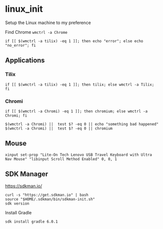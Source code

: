 # linux_init
Setup the Linux machine to my preference



Find Chrome 
```wmctrl -a Chrome```





 ```if [[ $(wmctrl -a tilix) -eq 1 ]]; then echo "error"; else echo "no_error"; fi```
 
 ##  Applications
 ### Tilix
 ```if [[ $(wmctrl -a tilix) -eq 1 ]]; then tilix; else wmctrl -a Tilix; fi```

### Chromi
```if [[ $(wmctrl -a Chromi) -eq 1 ]]; then chromium; else wmctrl -a Chromi; fi```


```
$(wmctrl -a Chromi) ||  test $? -eq 0 || echo "something bad happened"
$(wmctrl -a Chromi) ||  test $? -eq 0 || chromium
```



## Mouse

```
xinput set-prop "Lite-On Tech Lenovo USB Travel Keyboard with Ultra Nav Mouse" "libinput Scroll Method Enabled" 0, 0, 1
```


## SDK Manager
https://sdkman.io/

```
curl -s "https://get.sdkman.io" | bash
source "$HOME/.sdkman/bin/sdkman-init.sh"
sdk version
```
Install Gradle
```
sdk install gradle 6.0.1
```

